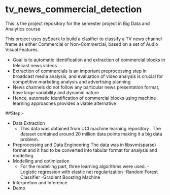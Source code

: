 # tv_news_commercial_detection
This is the project repository for the semester project in Big Data and Analytics course


This project uses pySpark to build a clasifier to classify a TV news channel frame as either Commercial or Non-Commercial, based on a set of Audio Visual Features.

- Goal is to automatic identiﬁcation and extraction of commercial blocks in telecast news videos
- Extraction of commercials is an important preprocessing step in broadcast media analysis, and evaluation of video analysis is crucial for competitive marketing analysis and advertising planning
- News channels do not follow any particular news presentation format, have large variability and dynamic nature
- Hence, automatic identification of commercial blocks using machine learning approaches provides a viable alternative

##Step:-

- Data Extraction 
  - This data was obtained from UCI machine learning repository . The dataset contained around 20 million data points making it a big data problem.
- Preprocessing and Data Engineering 
The data was in libsvm(sparse) format and it had to be converted into tabular format for analysis and modelling
- Modelling and optimization
   - For the modelling part, three learning algorithms were used.
      -Logistic regression with elastic net regularization
      -Random Forest Classifier
      -Gradient Boosting Machine
- Interpretion and Inference
- Demo


